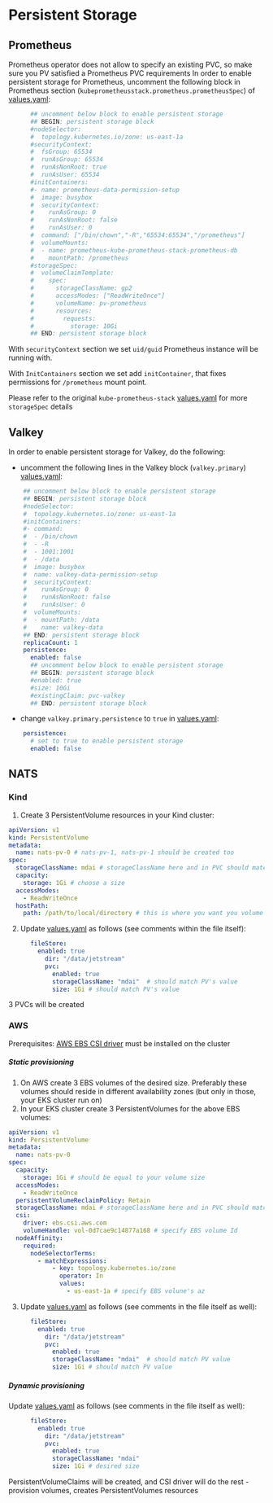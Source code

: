 # Persistent Storage

## Prometheus

Prometheus operator does not allow to specify an existing PVC, so make sure you PV satisfied a Prometheus PVC requirements
In order to enable persistent storage for Prometheus, uncomment the following block in 
Prometheus section (`kubeprometheusstack.prometheus.prometheusSpec`) of [values.yaml](./values.yaml):

```yaml
      ## uncomment below block to enable persistent storage
      ## BEGIN: persistent storage block
      #nodeSelector:
      #  topology.kubernetes.io/zone: us-east-1a
      #securityContext:
      #  fsGroup: 65534
      #  runAsGroup: 65534
      #  runAsNonRoot: true
      #  runAsUser: 65534
      #initContainers:
      #- name: prometheus-data-permission-setup
      #  image: busybox
      #  securityContext:
      #    runAsGroup: 0
      #    runAsNonRoot: false
      #    runAsUser: 0
      #  command: ["/bin/chown","-R","65534:65534","/prometheus"]
      #  volumeMounts:
      #  - name: prometheus-kube-prometheus-stack-prometheus-db
      #    mountPath: /prometheus
      #storageSpec:
      #  volumeClaimTemplate:
      #    spec:
      #      storageClassName: gp2
      #      accessModes: ["ReadWriteOnce"]
      #      volumeName: pv-prometheus
      #      resources:
      #        requests:
      #          storage: 10Gi
      ## END: persistent storage block  
```
With `securityContext` section we set `uid/guid` Prometheus instance will be running with.

With `InitContainers` section we set add `initContainer`, that fixes permissions for `/prometheus` mount point.

Please refer to the  original `kube-prometheus-stack` [values.yaml](https://github.com/prometheus-community/helm-charts/blob/65b61ef0c2ac8eca52d9b69aca3df8541f6ceb6f/charts/kube-prometheus-stack/values.yaml#L4134)
for more `storageSpec` details

## Valkey

In order to enable persistent storage for Valkey, do the following:
- uncomment the following lines in the Valkey block (`valkey.primary`) [values.yaml](./values.yaml):
```yaml
    ## uncomment below block to enable persistent storage
    ## BEGIN: persistent storage block
    #nodeSelector:
    #  topology.kubernetes.io/zone: us-east-1a
    #initContainers:
    #- command:
    #  - /bin/chown
    #  - -R
    #  - 1001:1001
    #  - /data
    #  image: busybox
    #  name: valkey-data-permission-setup
    #  securityContext:
    #    runAsGroup: 0
    #    runAsNonRoot: false
    #    runAsUser: 0
    #  volumeMounts:
    #  - mountPath: /data
    #    name: valkey-data
    ## END: persistent storage block    
    replicaCount: 1
    persistence:
      enabled: false
      ## uncomment below block to enable persistent storage
      ## BEGIN: persistent storage block
      #enabled: true
      #size: 10Gi
      #existingClaim: pvc-valkey
      ## END: persistent storage block    
```
- change `valkey.primary.persistence` to `true` in  [values.yaml](./values.yaml):
```yaml
    persistence:
      # set to true to enable persistent storage
      enabled: false
```

## NATS

### Kind

1. Create 3 PersistentVolume resources in your Kind cluster:
```yaml
apiVersion: v1
kind: PersistentVolume
metadata:
  name: nats-pv-0 # nats-pv-1, nats-pv-1 should be created too
spec:
  storageClassName: mdai # storageClassName here and in PVC should match 
  capacity:
    storage: 1Gi # choose a size
  accessModes:
    - ReadWriteOnce
  hostPath:
    path: /path/to/local/directory # this is where you want you volume resides
```

2. Update [values.yaml](./values.yaml) as follows (see comments within the file itself):
```yaml
      fileStore:
        enabled: true
          dir: "/data/jetstream"
          pvc:
            enabled: true
            storageClassName: "mdai"  # should match PV's value
            size: 1Gi # should match PV's value
```
3 PVCs will be created

### AWS
Prerequisites:
[AWS EBS CSI driver](https://aws.amazon.com/blogs/containers/amazon-ebs-csi-driver-is-now-generally-available-in-amazon-eks-add-ons/) must be installed on the cluster



##### Static provisioning
1. On AWS create 3 EBS volumes of the desired size. Preferably these volumes should reside in different availability zones (but only in those, your EKS cluster run on)
2. In your EKS cluster create 3 PersistentVolumes for the above EBS volumes:
```yaml
apiVersion: v1
kind: PersistentVolume
metadata:
  name: nats-pv-0
spec:
  capacity:
    storage: 1Gi # should be equal to your volume size
  accessModes:
    - ReadWriteOnce
  persistentVolumeReclaimPolicy: Retain
  storageClassName: mdai # storageClassName here and in PVC should match 
  csi:
    driver: ebs.csi.aws.com
    volumeHandle: vol-0d7cae9c14877a168 # specify EBS volume Id
  nodeAffinity:
    required:
      nodeSelectorTerms:
        - matchExpressions:
            - key: topology.kubernetes.io/zone
              operator: In
              values:
                - us-east-1a # specify EBS volune's az
 ```
3. Update [values.yaml](./values.yaml) as follows (see comments in the file itself as well):
```yaml
      fileStore:
        enabled: true
          dir: "/data/jetstream"
          pvc:
            enabled: true
            storageClassName: "mdai"  # should match PV value
            size: 1Gi # should match PV value
```

##### Dynamic provisioning
Update [values.yaml](./values.yaml) as follows (see comments in the file itself as well):
```yaml
      fileStore:
        enabled: true
          dir: "/data/jetstream"
          pvc:
            enabled: true
            storageClassName: "mdai"
            size: 1Gi # desired size
```
PersistentVolumeClaims  will be created, and CSI driver will do the rest - provision volumes, creates PersistentVolumes resources 
